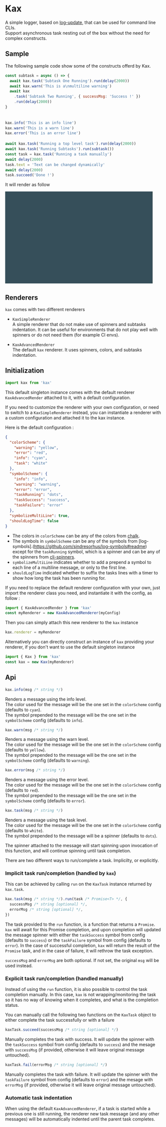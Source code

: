 # Kax

A simple logger, based on [log-update](https://github.com/sindresorhus/log-update/issues), that can be used for command line CLIs.  
Support asynchronous task nesting out of the box without the need for complex constructs.

## Sample

The following sample code show some of the constructs offerd by Kax.

```js
const subtask = async () => {
  await kax.task('Subtask One Running').run(delay(2000))
  await kax.warn('This is a\nmultiline warning')
  await kax
    .task('Subtask Two Running', { successMsg: 'Success !' })
    .run(delay(2000))
}


kax.info('This is an info line')
kax.warn('This is a warn line')
kax.error('This is an error line')

await kax.task('Running a top level task').run(delay(2000))
await kax.task('Running Subtasks').run(subtask())
const task = kax.task('Running a task manually')
await delay(2000)
task.text = 'Text can be changed dynamically'
await delay(2000)
task.succeed('Done !')
```

It will render as follow

![alt text](media/sample.gif)

## Renderers

`kax` comes with two different renderers

- `KaxSimpleRenderer`  
  A simple renderer that do not make use of spinners and subtasks indentation. It can be useful for environments that do not play well with spinners or do not need them (for example CI envs).

- `KaxAdvancedRenderer`  
  The default `kax` renderer. It uses spinners, colors, and subtasks indentation.

## Initialization

```js
import kax from 'kax'
```

This default singleton instance comes with the default renderer `KaxAdvancedRender` attached to it, with a default configuration.

If you need to customize the renderer with your own configuration, or need to switch to a `KaxSimpleRenderer` instead, you can instantiate a renderer with a custom configuration and attached it to the kax instance.

Here is the default configuration :

```json
{
  "colorScheme": {
    "warning": "yellow",
    "error": "red",
    "info": "cyan",
    "task": "white"
  },
  "symbolScheme": {
    "info": "info",
    "warning": "warning",
    "error": "error",
    "taskRunning": "dots",
    "taskSuccess": "success",
    "taskFailure": "error"
  },
  "symbolizeMultiLine": true,
  "shouldLogTime": false
}
```

- The colors in `colorScheme` can be any of the colors from [chalk](https://www.npmjs.com/package/chalk).
- The symbols in `symbolScheme` can be any of the symbols from [log-symbols].(https://github.com/sindresorhus/log-symbols#readme) except for the `taskRunning` symbol, which is a spinner and can be any of the spinners from [cli-spinners](https://github.com/sindresorhus/cli-spinners#readme).
- `symbolizeMultiLine` indicates whether to add a prepend a symbol to each line of a multiline message, or only to the first line.
- `shouldLogTime` indicated whether to suffix the tasks lines with a timer to show how long the task has been running for.

If you need to replace the default renderer configuration with your own, just import the renderer class you need, and instantiate it with the config, as follow :

```js
import { KaxAdvancedRender } from 'kax'
const myRenderer = new KaxAdvancedRenderer(myConfig)
```

Then you can simply attach this new renderer to the `kax` instance

```js
kax.renderer = myRenderer
```

Alternatively you can directly construct an instance of `kax` providing your renderer, if you don't want to use the default singleton instance

```js
import { Kax } from 'kax'
const kax = new Kax(myRenderer)
```

## Api

```js
kax.info(msg /* string */)
```

Renders a message using the info level.  
The color used for the message will be the one set in the `colorScheme` config (defaults to `cyan`).  
The symbol prepended to the message will be the one set in the `symbolScheme` config (defaults to `info`).

```js
kax.warn(msg /* string */)
```

Renders a message using the warn level.  
The color used for the message will be the one set in the `colorScheme` config (defaults to `yellow`).  
The symbol prepended to the message will be the one set in the `symbolScheme` config (defaults to `warning`).

```js
kax.error(msg /* string */)
```

Renders a message using the error level.  
The color used for the message will be the one set in the `colorScheme` config (defaults to `red`).  
The symbol prepended to the message will be the one set in the `symbolScheme` config (defaults to `error`).

```js
kax.task(msg /* string */)
```

Renders a message using the task level.  
The color used for the message will be the one set in the `colorScheme` config (defaults to `white`).  
The symbol prepended to the message will be a spinner (defaults to `dots`).

The spinner attached to the message will start spinning upon invocation of this function, and will continue spinning until task completion.

There are two different ways to run/complete a task. Implicilty, or explicitly.

### Implicit task run/completion (handled by `kax`)

This can be achieved by calling `run` on the `KaxTask` instance returned by `kax.task`.

```js
kax.task(msg /* string */).run(task /* Promise<T> */, {
  successMsg /* string [optional] */,
  errorMsg /* string [optional] */,
})
```

The task provided to the `run` function, is a function that returns a `Promise`.  
`kax` will await for this Promise completion, and upon completion will updated the message spinner with either the `taskSuccess` symbol from config (defaults to `success`) or the `taskFailure` symbol from config (defaults to `error`). In the case of successful completion, `kax` will return the result of the `Promise` task, and in the case of failure, it will rethrow the task exception.

`successMsg` and `errorMsg` are both optional. If not set, the original `msg` will be used instead.

### Explicit task run/completion (handled manually)

Instead of using the `run` function, it is also possible to control the task completion manually. In this case, `kax` is not wrapping/monitoring the task so it has no way of knowing when it completes, and what is the completion status.

You can manually call the following two functions on the `KaxTask` object to either complete the task successfully or with a failure

```js
kaxTask.succeed(successMsg /* string [optional] */)
```

Manually completes the task with success. It will update the spinner with the `taskSuccess` symbol from config (defaults to `success`) and the mesage with `successMsg` (if provided, otherwise it will leave original message untouched).

```js
kaxTask.fail(errorMsg /* string [optional] */)
```

Manually completes the task with failure. It will update the spinner with the `taskFailure` symbol from config (defaults to `error`) and the mesage with `errorMsg` (if provided, otherwise it will leave original message untouched).

### Automatic task indentation

When using the default `KaxAdvancedRenderer`, if a task is started while a previous one is still running, the renderer new task message (and any other messages) will be automatically indented until the parent task completes.
